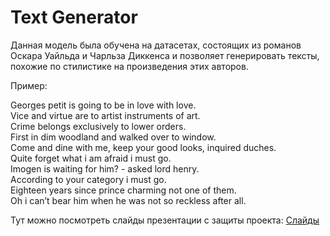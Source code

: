 # Text Generator


Данная модель была обучена на датасетах, состоящих из романов Оскара Уайльда и Чарльза Диккенса и позволяет генерировать тексты, похожие по стилистике на произведения этих авторов.

Пример:

Georges petit is going to be in love with love.\
Vice and virtue are to artist instruments of art.\
Crime belongs exclusively to lower orders.\
First in dim woodland and walked over to window.\
Come and dine with me, keep your good looks, inquired duches.\
Quite forget what i am afraid i must go.\
Imogen is waiting for him? - asked lord henry.\
According to your category i must go.\
Eighteen years since prince charming not one of them.\
Oh i can’t bear him when he was not so reckless after all.


Тут можно посмотреть слайды презентации с защиты проекта:
[Слайды](slides.pdf)

